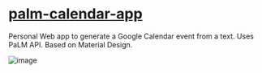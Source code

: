 # [palm-calendar-app]([url](https://script.google.com/macros/s/AKfycbzvVEka_e-EcGLUX5-Eqa39o5mfRxshUqTBqZtY2_c3PSh4XnHNndTyhxLPj-3BIwEN0Q/exec))
Personal Web app to generate a Google Calendar event from a text.
Uses PaLM API. Based on Material Design. 

![image](https://github.com/Jun-Ikeda/palm-calendar-app/assets/63273268/34ce2269-c50c-485f-93a8-4536706fdf0f)
